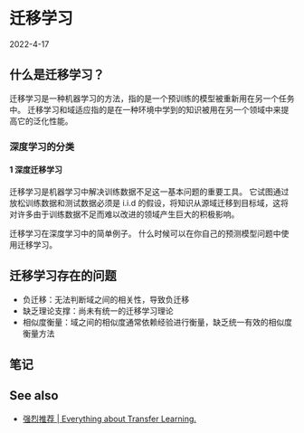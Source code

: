 # 迁移学习

2022-4-17

## 什么是迁移学习？

迁移学习是一种机器学习的方法，指的是一个预训练的模型被重新用在另一个任务中。
迁移学习和域适应指的是在一种环境中学到的知识被用在另一个领域中来提高它的泛化性能。

### 深度学习的分类

#### 1 深度迁移学习

迁移学习是机器学习中解决训练数据不足这一基本问题的重要工具。
它试图通过放松训练数据和测试数据必须是 i.i.d 的假设，将知识从源域迁移到目标域，这将对许多由于训练数据不足而难以改进的领域产生巨大的积极影响。



迁移学习在深度学习中的简单例子。
什么时候可以在你自己的预测模型问题中使用迁移学习。

## 迁移学习存在的问题

- 负迁移：无法判断域之间的相关性，导致负迁移
- 缺乏理论支撑：尚未有统一的迁移学习理论
- 相似度衡量：域之间的相似度通常依赖经验进行衡量，缺乏统一有效的相似度衡量方法

## 笔记



## See also

- [强烈推荐 | Everything about Transfer Learning.](https://github.com/jindongwang/transferlearning)
